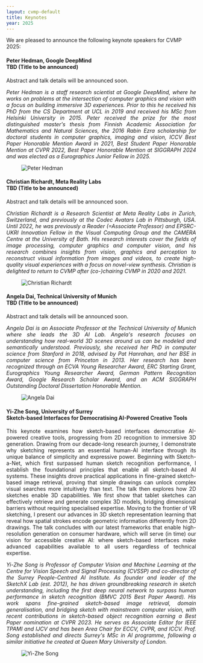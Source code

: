 ```yaml
---
layout: cvmp-default
title: Keynotes
year: 2025
---
```


We are pleased to announce the following keynote speakers for CVMP 2025:

<a name="AD" />
<div class="row">
<div class="col-xs-12 col-sm-7 col-md-8 col-lg-9" markdown="1" style="text-align: justify">

#### Peter Hedman, Google DeepMind <br> TBD (Title to be announced)

Abstract and talk details will be announced soon.

*Peter Hedman is a staff research scientist at Google DeepMind, where he works on problems at the intersection of computer graphics and vision with a focus on building immersive 3D experiences. Prior to this he received his PhD from the CS Department at UCL in 2019 and received his MSc from Helsinki University in 2015. Peter received the prize for the most distinguished master's thesis from Finnish Academic Association for Mathematics and Natural Sciences, the 2016 Rabin Ezra scholarship for doctoral students in computer graphics, imaging and vision, ICCV Best Paper Honorable Mention Award in 2021, Best Student Paper Honorable Mention at CVPR 2022, Best Paper Honorable Mention at SIGGRAPH 2024 and was elected as a Eurographics Junior Fellow in 2025.*

</div>

<figure class="col-xs-6 col-sm-5 col-md-4 col-lg-3">
  <img src="https://phogzone.com/peterhedman.jpg" class="img-responsive img-thumbnail" alt="Peter Hedman" title="Peter Hedman">
</figure>

</div>

<a name="CR" />
<div class="row">
<div class="col-xs-12 col-sm-7 col-md-8 col-lg-9" markdown="1" style="text-align: justify">

#### Christian Richardt, Meta Reality Labs <br> TBD (Title to be announced)

Abstract and talk details will be announced soon.

*Christian Richardt is a Research Scientist at Meta Reality Labs in Zurich, Switzerland, and previously at the Codec Avatars Lab in Pittsburgh, USA. Until 2022, he was previously a Reader (=Associate Professor) and EPSRC-UKRI Innovation Fellow in the Visual Computing Group and the CAMERA Centre at the University of Bath. His research interests cover the fields of image processing, computer graphics and computer vision, and his research combines insights from vision, graphics and perception to reconstruct visual information from images and videos, to create high-quality visual experiences with a focus on novel-view synthesis. Christian is delighted to return to CVMP after (co-)chairing CVMP in 2020 and 2021.*

</div>

<figure class="col-xs-6 col-sm-5 col-md-4 col-lg-3">
  <img src="{{site.url}}/img/2025/keynotes/Christian.jpg" class="img-responsive img-thumbnail" alt="Christian Richardt" title="Christian Richardt">
</figure>

</div>

<a name="AD" />
<div class="row">
<div class="col-xs-12 col-sm-7 col-md-8 col-lg-9" markdown="1" style="text-align: justify">

#### Angela Dai, Technical University of Munich <br> TBD (Title to be announced)

Abstract and talk details will be announced soon.

*Angela Dai is an Associate Professor at the Technical University of Munich where she leads the 3D AI Lab. Angela's research focuses on understanding how real-world 3D scenes around us can be modeled and semantically understood. Previously, she received her PhD in computer science from Stanford in 2018, advised by Pat Hanrahan, and her BSE in computer science from Princeton in 2013. Her research has been recognized through an ECVA Young Researcher Award, ERC Starting Grant, Eurographics Young Researcher Award, German Pattern Recognition Award, Google Research Scholar Award, and an ACM SIGGRAPH Outstanding Doctoral Dissertation Honorable Mention.*

</div>

<figure class="col-xs-6 col-sm-5 col-md-4 col-lg-3">
  <img src="https://www.3dunderstanding.org/team/00_angela_dai/picture.jpg" class="img-responsive img-thumbnail" alt="Angela Dai" title="Angela Dai">
</figure>

</div>

<a name="YS" />
<div class="row">
<div class="col-xs-12 col-sm-7 col-md-8 col-lg-9" markdown="1" style="text-align: justify">

#### Yi-Zhe Song, University of Surrey <br> Sketch-based Interfaces for Democratising AI-Powered Creative Tools

This keynote examines how sketch-based interfaces democratise AI-powered creative tools, progressing from 2D recognition to immersive 3D generation. Drawing from our decade-long research journey, I demonstrate why sketching represents an essential human-AI interface through its unique balance of simplicity and expressive power. Beginning with Sketch-a-Net, which first surpassed human sketch recognition performance, I establish the foundational principles that enable all sketch-based AI systems. These insights drove practical applications in fine-grained sketch-based image retrieval, proving that simple drawings can unlock complex visual searches more intuitively than text. The talk then explores how 2D sketches enable 3D capabilities. We first show that tablet sketches can effectively retrieve and generate complex 3D models, bridging dimensional barriers without requiring specialised expertise. Moving to the frontier of VR sketching, I present our advances in 3D sketch representation learning that reveal how spatial strokes encode geometric information differently from 2D drawings. The talk concludes with our latest frameworks that enable high-resolution generation on consumer hardware, which will serve (in time) our vision for accessible creative AI: where sketch-based interfaces make advanced capabilities available to all users regardless of technical expertise.

*Yi-Zhe Song is Professor of Computer Vision and Machine Learning at the Centre for Vision Speech and Signal Processing (CVSSP) and co-director of the Surrey People-Centred AI Institute. As founder and leader of the SketchX Lab (est. 2012), he has driven groundbreaking research in sketch understanding, including the first deep neural network to surpass human performance in sketch recognition (BMVC 2015 Best Paper Award). His work spans fine-grained sketch-based image retrieval, domain generalisation, and bridging sketch with mainstream computer vision, with recent contributions in sketch-based object recognition earning a Best Paper nomination at CVPR 2023. He serves as Associate Editor for IEEE TPAMI and IJCV and has been Area Chair for ECCV, CVPR, and ICCV. Prof. Song established and directs Surrey's MSc in AI programme, following a similar initiative he created at Queen Mary University of London.*

</div>

<figure class="col-xs-6 col-sm-5 col-md-4 col-lg-3">
  <img src="{{site.url}}/img/2025/keynotes/YiZhe_Song.jpg" class="img-responsive img-thumbnail" alt="Yi-Zhe Song" title="Yi-Zhe Song">
</figure>

</div>